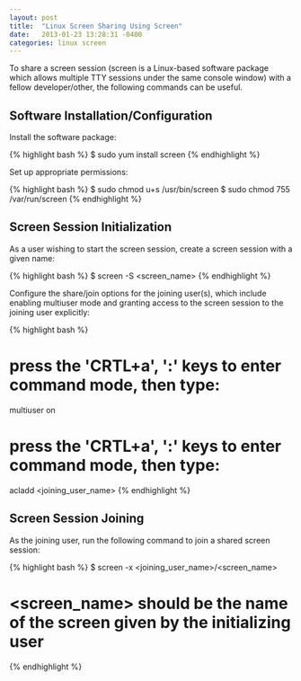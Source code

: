 ```yaml
---
layout: post
title:  "Linux Screen Sharing Using Screen"
date:   2013-01-23 13:28:31 -0400
categories: linux screen
---
```

To share a screen session (screen is a Linux-based software package which allows multiple TTY sessions
under the same console window) with a fellow developer/other, the following commands can be useful.

## Software Installation/Configuration

Install the software package:

{% highlight bash %}
$ sudo yum install screen
{% endhighlight %}

Set up appropriate permissions:

{% highlight bash %}
$ sudo chmod u+s /usr/bin/screen
$ sudo chmod 755 /var/run/screen
{% endhighlight %}

## Screen Session Initialization

As a user wishing to start the screen session, create a screen session with a given name:

{% highlight bash %}
$ screen -S <screen_name>
{% endhighlight %}

Configure the share/join options for the joining user(s), which include enabling multiuser mode
and granting access to the screen session to the joining user explicitly:

{% highlight bash %}
# press the 'CRTL+a', ':' keys to enter command mode, then type:
multiuser on <enter>
# press the 'CRTL+a', ':' keys to enter command mode, then type:
acladd <joining_user_name>
{% endhighlight %}

## Screen Session Joining

As the joining user, run the following command to join a shared screen session:

{% highlight bash %}
$ screen -x <joining_user_name>/<screen_name>
# <screen_name> should be the name of the screen given by the initializing user
{% endhighlight %}
